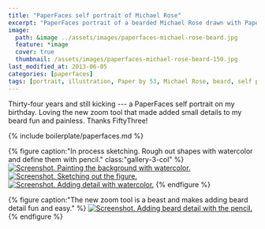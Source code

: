 ```yaml
---
title: "PaperFaces self portrait of Michael Rose"
excerpt: "PaperFaces portrait of a bearded Michael Rose drawn with Paper by 53 on an iPad."
image: 
  path: &image ../assets/images/paperfaces-michael-rose-beard.jpg 
  feature: *image
  cover: true
  thumbnail: /assets/images/paperfaces-michael-rose-beard-150.jpg
last_modified_at: 2013-06-05
categories: [paperfaces]
tags: [portrait, illustration, Paper by 53, Michael Rose, beard, self portrait]
---
```


Thirty-four years and still kicking --- a PaperFaces self portrait on my birthday. Loving the new zoom tool that made added small details to my beard fun and painless. Thanks FiftyThree!

{% include boilerplate/paperfaces.md %}

{% figure caption:"In process sketching. Rough out shapes with watercolor and define them with pencil." class:"gallery-3-col" %}
[![Screenshot. Painting the background with watercolor.](/assets/images/michael-rose-beard-process-1-600.jpg)](/assets/images/michael-rose-beard-process-1-lg.jpg)
[![Screenshot. Sketching out the figure.](/assets/images/michael-rose-beard-process-2-600.jpg)](/assets/images/michael-rose-beard-process-2-lg.jpg)
[![Screenshot. Adding detail with watercolor.](/assets/images/michael-rose-beard-process-3-600.jpg)](/assets/images/michael-rose-beard-process-3-lg.jpg)
{% endfigure %}

{% figure caption:"The new zoom tool is a beast and makes adding beard detail fun and easy." %}
[![Screenshot. Adding beard detail with the pencil.](/assets/images/michael-rose-beard-process-4-600.jpg)](/assets/images/michael-rose-beard-process-4-lg.jpg)
{% endfigure %}
